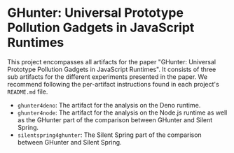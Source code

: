 # GHunter: Universal Prototype Pollution Gadgets in JavaScript Runtimes

This project encompasses all artifacts for the paper "GHunter: Universal Prototype Pollution Gadgets in JavaScript Runtimes".
It consists of three sub artifacts for the different experiments presented in the paper.
We recommend following the per-artifact instructions found in each project's `README.md` file.

- `ghunter4deno`: The artifact for the analysis on the Deno runtime.
- `ghunter4node`: The artifact for the analysis on the Node.js runtime as well as the GHunter part of the comparison between GHunter and Silent Spring.
- `silentspring4ghunter`: The Silent Spring part of the comparison between GHunter and Silent Spring.
